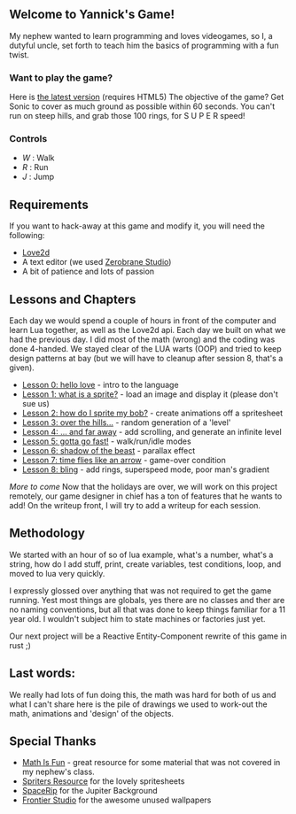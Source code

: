 ## Welcome to Yannick's Game!

My nephew wanted to learn programming and loves videogames, so I, a dutyful uncle, set forth to teach him the basics of programming with a fun twist.

### Want to play the game?
Here is [the latest version](https://palad1.github.io/Yannicks-s-game/docs/v1) (requires HTML5)
The objective of the game? Get Sonic to cover as much ground as possible within 60 seconds. You can't run on steep hills, and grab those 100 rings, for S U P E R speed!

### Controls

* *W* : Walk
* *R* : Run
* *J* : Jump


## Requirements
If you want to hack-away at this game and modify it, you will need the following: 

* [Love2d](https://love2d.org)
* A text editor (we used [Zerobrane Studio](https://studio.zerobrane.com))
* A bit of patience and lots of passion

## Lessons and Chapters

Each day we would spend a couple of hours in front of the computer and learn Lua together, as well as the Love2d api. Each day we built on what we had the previous day. I did most of the math (wrong) and the coding was done 4-handed. We stayed clear of the LUA warts (OOP) and tried to keep design patterns at bay (but we will have to cleanup after session 8, that's a given).

* [Lesson 0: hello love](/0-start) - intro to the language
* [Lesson 1: what is a sprite?](/1-sprite) - load an image and display it (please don't sue us)
* [Lesson 2: how do I sprite my bob?](/2-animations) - create animations off a spritesheet
* [Lesson 3: over the hills...](/3-level) - random generation of a 'level'
* [Lesson 4: ... and far away](/4-scrolling) - add scrolling, and generate an infinite level
* [Lesson 5: gotta go fast!](/5-moving) - walk/run/idle modes
* [Lesson 6: shadow of the beast](/6-background) - parallax effect
* [Lesson 7: time flies like an arrow](/7-timer) - game-over condition
* [Lesson 8: bling](/8-rings) - add rings, superspeed mode, poor man's gradient

_More to come_ Now that the holidays are over, we will work on this project remotely, our game designer in chief has a ton of features that he wants to add! On the writeup front, I will try to add a writeup for each session.

## Methodology

We started with an hour of so of lua example, what's a number, what's a string, how do I add stuff, print, create variables, test conditions, loop, and moved to lua very quickly.

I expressly glossed over anything that was not required to get the game running. Yest most things are globals, yes there are no classes and ther are no naming conventions, but all that was done to keep things familiar for a 11 year old. I wouldn't subject him to state machines or factories just yet.

Our next project will be a Reactive Entity-Component rewrite of this game in rust ;)

## Last words:
We really had lots of fun doing this, the math was hard for both of us and what I can't share here is the pile of drawings we used to work-out the math, animations and 'design' of the objects. 

## Special Thanks

* [Math Is Fun](https://www.mathsisfun.com/sine-cosine-tangent.html) - great resource for some material that was not covered in my nephew's class.
* [Spriters Resource](https://www.spriters-resource.com) for the lovely spritesheets
* [SpaceRip](http://www.spacerip.com) for the Jupiter Background
* [Frontier Studio](http://elitedangerous.com) for the awesome unused wallpapers
